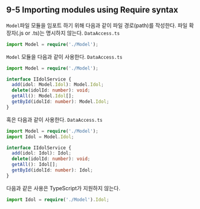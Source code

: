 ## 9-5 Importing modules using Require syntax

`Model`파일 모듈을 임포트 하기 위해 다음과 같이 파일 경로(path)를 작성한다. 파일 확장자(.js or .ts)는 명시하지 않는다.
`DataAccess.ts`
```ts
import Model = require('./Model');
```

`Model` 모듈을 다음과 같이 사용한다.
`DataAccess.ts`
```ts
import Model = require('./Model');

interface IIdolService {
  add(idol: Model.Idol): Model.Idol;
  delete(idolId: number): void;
  getAll(): Model.Idol[];
  getById(idolId: number): Model.Idol;
}
```

혹은 다음과 같이 사용한다.
`DataAccess.ts`
```ts
import Model = require('./Model');
import Idol = Model.Idol;

interface IIdolService {
  add(idol: Idol): Idol;
  delete(idolId: number): void;
  getAll(): Idol[];
  getById(idolId: number): Idol;
}
```

다음과 같은 사용은 TypeScript가 지원하지 않는다.
```ts
import Idol = require('./Model').Idol;
```
